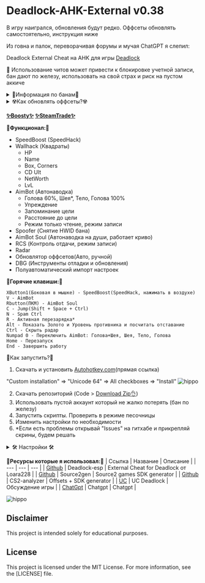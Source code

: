 # Deadlock-AHK-External v0.38

В игру наигрался, обновления будут редко. Оффсеты обновлять самостоятельно, инструкция ниже

Из говна и палок, переворачивая форумы и мучая ChatGPT я слепил:

Deadlock External Cheat на AHK для игры [Deadlock](https://store.steampowered.com/app/1422450/Deadlock/)

🙏 Использование читов может привести к блокировке учетной записи, бан дают по железу, использовать на свой страх и риск на пустом аккиче

<details>
<summary>💪Информация по банам💪</summary>

Информация актуальна на момент публикации (22.10.2024)

- Ручные жалобы
- Автоматически античит определяет меткость стрельбы(я пока не разгадал в чем секрет)

Бан дают по железу, выглядит это так: подаешь поиск(режимы: 12 игроков, 6vs6 игроки боты, 1vs11 игрок против ботов) и табличка "Вы навсегда заблокированы в этом режиме"

Правила:
- Бан никак не отображается в профиле и никак не отследить, проверить только подав поиск.
- Бан дается всем кому ты отправил гифт(лично я не проверял)
- Бан дается на аккаунт и на компьютер(*HWID BAN)
- Если зайти с забаненного компьютера на чистый аккаунт то тот будет мгновенно забанен(зайти в игру! не в стим)

</details>

<details>
<summary>☢️Как обновлять оффсеты?☢️</summary>

Оффсеты тип "m_": (устаревают раз в 2-4 недели)

 - Запустить "1337Flex.ahk" => "DBG"
 - AutoUp
 - В конце откроется блокнот и оффсеты и оффсеты уже скопированы в буфер обмена
 - Убрать старые и просто вставить

Оффсеты тип "dw_": (устаревают оч редко)

 - Запустить "1337Flex.ahk" => "DBG"
 - Open client.dll, автоматически откроет папку с файлом если открыта игра или искать путь самому
 - Например steamapps\common\Deadlock\game\citadel\bin\win64\client.dll
 - CS2-Analyzer, откроется сайт, отдать ему "client.dll"
 - Вкладка Offsets, другие не открывай, а то зависнет браузер, скопировать и превести к виду

```
dwEntityList=0x1234567
dwViewMatrix=0x1234567
dwLocalPlayerPawn=0x1234567
CCameraManager=0x1234567
dwGlobalVars=0x1234567
dwGameRules=0x1234567
dwGameEntitySystem_highestEntityIndex=0x1234567
```

 - Запустить "1337Flex.ahk" => "DBG"
 - Вкладка "Debugging" => "OffDump.ahk"
 - Вставить в конце оффсеты, если чегото не хватает то пропускать
 - Такой способ трубует ручное обновление каждую обнову, любую, даже на 1 мб

</details>

[__✨Boosty✨__](https://boosty.to/kramar1337)
[__✨SteamTrade✨__](https://steamcommunity.com/tradeoffer/new/?partner=176456946&token=QbYR9jmE)

__🚀Функционал:🚀__

- SpeedBoost (SpeedHack)
- Wallhack (Квадраты)
  + HP
  + Name
  + Box, Corners
  + CD Ult
  + NetWorth
  + LvL
- AimBot (Автонаводка)
  + Голова 60%, Шея*, Тело, Голова 100%
  + Упреждение
  + Запоминание цели
  + Расстояние до цели
  + Режим только чтение, режим записи
- Spoofer (Снятие HWID бана)
- AimBot Soul (Автонаводка на души, работает криво)
- RCS (Контроль отдачи, режим записи)
- Radar
- Обновлятор оффсетов(Авто, ручной)
- DBG (Инструменты отладки и обновления)
- Полуавтоматический импорт настроек

:musical_keyboard:__Горячие клавиши:__:musical_keyboard:
```
XButton1(Боковая в мышке) - SpeedBoost(SpeedHack, нажимать в воздухе)
V - AimBot
Rbutton(ПКМ) - AimBot Soul
C - Jump(Shift + Space + Ctrl)
N - Spam Ctrl
R - Активная перезарядка*
Alt - Показать Золото и Уровень противника и посчитать отставание
Ctrl - Скрыть радар
Numpad 0 - Переключить AimBot: Голова+Шея, Шея, Тело, Голова
Home - Перезапуск
End - Завершить работу
```

:memo:Как запустить?:memo:

1. Скачать и установить [Autohotkey.com](https://www.autohotkey.com/download/ahk-install.exe)(прямая ссылка)

"Custom installation" => "Unicode 64" => All checkboxes => "Install"
![hippo](https://media.giphy.com/media/LerrohpjasApOHH9G1/giphy.gif)

2. Скачать репозиторий (Code > [Download Zip👌](https://github.com/Kramar1337/Deadlock-AHK-External/archive/main.zip))
3. Использовать пустой аккаунт который не жалко потерять (бан по железу)
4. Запустить скрипты. Проверить в режиме песочницы
5. Изменить настройки по необходимости
6. *Если есть проблемы открывай "Issues" на гитхабе и прикрепляй скрины, будем решать

<details>
<summary>🛠️ Настройки 🛠️ </summary>
  
```
Или ПКМ по любому скрипту в трей меню => Edit Config
Или Открыть файл "Dk\data\config.ini"

[Settings]
; Настройки лаунчера 1337Flex.ahk
; Скрипт автоматически закроется - 0, скрипт будет работать - 1
RunDedCockKramAembut=1
RunDedCockKramAembutSous=1
RunDedCockKramMokros=1
RunDedCockKramRadur=1
RunDedCockKramRSC=1
RunDedCockKramXBox=1
RunDedCockKramSpuudBest=1

;================================================================
; Настройки DedCock-KramMokros.ahk
; Shift + Space + Ctrl
key_jump=C
; Spam Ctrl
key_crouch=N
; Активная перезарядка
key_activereload=R
; Активная перезарядка, зеленый цвет
PColor=0x7BF06B
; Активная перезарядка, диапазон цветов
PColVn=30
; Активная перезарядка, 1 - автоматически определить координаты. 0 - указать координаты вручную
AAcord=1
; Активная перезарядка, координаты зеленой полоски
MouseX=100
MouseY=100

;================================================================
; Настройки AimBot DedCock-KramAembut.ahk
; Упреждение работает только вблизи < 40ю.
AimSafeModeTest=1
; Рассчитать упреждение для всех
CalcPredictionAim=1
; Использовать упреждение для Vindicta: 0 - нет, 1 - да
VindictaPrediction=1
; Множитель упреждения
VelocityDiv=0.20
; При запоминании цели, если цель вышла из зоны захвата, больше *1.5 от диапазона, то терять цель - 1. Не терять цель никогда - 0
LegitCaptureRange=1
; Максимальная дистанция, расстояние в игре
MaxDistAim=150
; Клавиша aim
key_aim=V
; Переключить кости 1 - Голова 60%, 2 - Шея, 3 - Тело, 4 - Голова 100%
key_HeadOrNeckOrBody=Numpad0
; 0.1 - 0.9	Чувствительность движения
sensitivity=0.6
; Допустимое расстояние до цели для остановки движения 1-2 пикселя
tolerance=1
; 150 Диапазон захвата пикселей
captureRange=150
; Дополнительная задержка для процессора в ms
SleepCpu=0
; 1 - Голова 60%, 2 - Шея, 3 - Тело, 4 - Голова 100%
HeadOrNeckOrBody=1
; Цвет (0xAARRGGBB, прозрачность, красный, зеленый, синий)
circleColor=0x60FF0000
; Толщина контура
thickness=1

;================================================================
; Настройки AimBot Soul на души крипов DedCock-KramAembutSous.ahk
; Максимальная дистанция, расстояние в игре
MaxDistAimSoul=150
; Клавиша aim
soulkey_aim=Rbutton
; 0.1 - 0.9	Чувствительность движения
soulsensitivity=0.6
; Допустимое расстояние до цели для остановки движения 1-2 пикселя
soultolerance=1
; 300 Диапазон захвата пикселей
soulcaptureRange=300
; Дополнительная задержка для процессора в ms
soulSleepCpu=15
; Цвет (0xAARRGGBB, прозрачность, красный, зеленый, синий)
soulcircleColor=0x60FFD800
; Толщина контура
soulthickness=1

;================================================================
; Настройки Esp DedCock-KramXBox.ahk
; Team
ESPboxTeam=1
; Enemy
ESPboxEnemy=1
; Показывать Enemy текст
ESPShowText=1
; Показывать Enemy перезарядку ультимейта
ESPShowUltCD=1
; Показывать Enemy: 0 - Ничего, 1 - уголки, 2 - квадраты
ESPLineOrRectangle=2
; Показывать Team текст
ESPShowTextTeam=1
; Показывать Team перезарядку ультимейта
ESPShowUltCDTeam=1
; Показывать Team: 0 - Ничего, 1 - уголки, 2 - квадраты
ESPLineOrRectangleTeam=0
; Показывать Team HPbar
ESPHPbarTeam=0
; Дополнительная задержка для процессора в ms
ESPSleepCpu=15
; Размер текста
TextSizeHero=14
TextSizeUltCD=15
TextSizeNetWorth=16
; Показывать NetWorth
ESPkey_NetWorthShow=Alt

;================================================================
; Настройки Radar DedCock-KramRadur.ahk
; Показывать NetWorth на радаре
key_NetWorthShow=Alt
; Скрыть радар
key_radarHide=Ctrl
; Использовать скрытие радара на "key_radarHide"
radarHidekey=1
; Отображать рамку
radarBoxEnable=0
; 0 - Указать размер радара вручную(экзотические мониторы), 1 - автоматически(для мониторов 16-9)
radarAutoMode=1
; X Y верхняя левая и X Y нижняя правая координата
radarTopLeftX=200
radarTopLeftY=200
radarBottomRightX=400
radarBottomRightY=400
; Показывать команду
radarShowTeam=1
; Показывать имя Team
radarShowNameTeam=0
; Показывать имя Enemy
radarShowNameEnemy=1
; 1 image 0 point
imageOrpoint=1
; Размер точки
pointSize=8
; Толщина обводки точки
borderSize=2
; Размер изображения на радаре	
imageSize=40
; Прозрачность изображения союзники
imageAlphaTeam=0.3
; Прозрачность изображения враги
imageAlphaEnemy=0.7
; Размер изображения в пикселях в свойствах	
imageSizeOrigin=128
; Размер текста
TextSizeRadar=16

;================================================================
; Настройки SpeedBoost(SpeedHack) DedCock-KramSpuudBest.ahk
key_SpeedBoost=XButton1

;================================================================
; Настройки ручного обновлятора ManualUpdater.ahk
URLDeadlockSdk=https://raw.githubusercontent.com/ouwou/source2sdk-deadlock/refs/heads/master/include/source2sdk

```

</details>

__🔗Ресурсы которые я использовал:🔗__
| Ссылка | Название | Описание |
| --- | --- | --- |
| [Github](https://github.com/Loara228/deadlock-esp) | Deadlock-esp | External Cheat for Deadlock от Loara228 |
| [Github](https://github.com/neverlosecc/source2gen) | Source2gen | Source2 games SDK generator |
| [Github](https://a2x.github.io/cs2-analyzer/) | CS2-analyzer | Offsets + SDK generator |
| [UC](https://www.unknowncheats.me/forum/deadlock/639185-deadlock-reversal-structs-offsets.html) | UC Deadlock | Обсуждение игры |
| [ChatGpt](https://chatgpt.com) | Chatgpt | Chatgpt |

![hippo](https://i.imgur.com/2LV7HZV.jpeg)

## Disclaimer 
This project is intended solely for educational purposes. 

## License

This project is licensed under the MIT License. For more information, see the [LICENSE] file.
